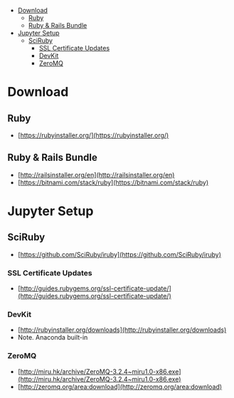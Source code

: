 
<!-- toc orderedList:0 depthFrom:1 depthTo:6 -->

- [Download](#download)
	- [Ruby](#ruby)
	- [Ruby & Rails Bundle](#ruby-rails-bundle)
- [Jupyter Setup](#jupyter-setup)
	- [SciRuby](#sciruby)
		- [SSL Certificate Updates](#ssl-certificate-updates)
		- [DevKit](#devkit)
		- [ZeroMQ](#zeromq)

<!-- tocstop -->

# Download

## Ruby

* [https://rubyinstaller.org/](https://rubyinstaller.org/)

## Ruby & Rails Bundle

* [http://railsinstaller.org/en](http://railsinstaller.org/en)
* [https://bitnami.com/stack/ruby](https://bitnami.com/stack/ruby)

# Jupyter Setup

## SciRuby

* [https://github.com/SciRuby/iruby](https://github.com/SciRuby/iruby)

### SSL Certificate Updates

* [http://guides.rubygems.org/ssl-certificate-update/](http://guides.rubygems.org/ssl-certificate-update/)

### DevKit

* [http://rubyinstaller.org/downloads](http://rubyinstaller.org/downloads)
* Note. Anaconda built-in

### ZeroMQ

* [http://miru.hk/archive/ZeroMQ-3.2.4~miru1.0-x86.exe](http://miru.hk/archive/ZeroMQ-3.2.4~miru1.0-x86.exe)
* [http://zeromq.org/area:download](http://zeromq.org/area:download)

##
